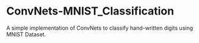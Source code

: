 # ConvNets-MNIST_Classification
A simple implementation of ConvNets to classify hand-written digits using MNIST Dataset.
